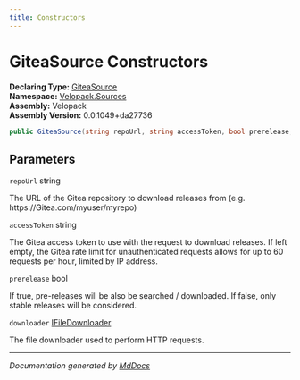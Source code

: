 ```yaml
---
title: Constructors
---
```

<!--  
  <auto-generated>   
    The contents of this file were generated by a tool.  
    Changes to this file may be list if the file is regenerated  
  </auto-generated>   
-->

# GiteaSource Constructors

**Declaring Type:** [GiteaSource](../index.md)  
**Namespace:** [Velopack.Sources](../../index.md)  
**Assembly:** Velopack  
**Assembly Version:** 0.0.1049+da27736

```csharp
public GiteaSource(string repoUrl, string accessToken, bool prerelease, IFileDownloader downloader = null);
```

## Parameters

`repoUrl`  string

The URL of the Gitea repository to download releases from  (e.g. https:\/\/Gitea.com\/myuser\/myrepo)

`accessToken`  string

The Gitea access token to use with the request to download releases.  If left empty, the Gitea rate limit for unauthenticated requests allows  for up to 60 requests per hour, limited by IP address.

`prerelease`  bool

If true, pre\-releases will be also be searched \/ downloaded. If false, only stable releases will be considered.

`downloader`  [IFileDownloader](../../IFileDownloader/index.md)

The file downloader used to perform HTTP requests. 

___

*Documentation generated by [MdDocs](https://github.com/ap0llo/mddocs)*
